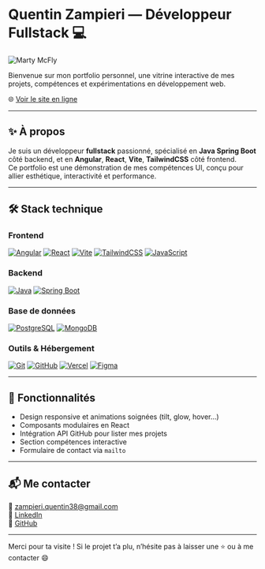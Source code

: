 # Quentin Zampieri — Développeur Fullstack 💻

![Marty McFly](https://media.gifdb.com/marty-mcfly-back-to-the-future-ek61dzywnpljqbxv.gif)

Bienvenue sur mon portfolio personnel, une vitrine interactive de mes projets, compétences et expérimentations en développement web.

🌐 [Voir le site en ligne](https://quentin-zampieri.vercel.app)

---

## ✨ À propos

Je suis un développeur **fullstack** passionné, spécialisé en **Java Spring Boot** côté backend, et en **Angular**, **React**, **Vite**, **TailwindCSS** côté frontend.  
Ce portfolio est une démonstration de mes compétences UI, conçu pour allier esthétique, interactivité et performance.

---

## 🛠️ Stack technique

### Frontend

[![Angular](https://skills-icons.dev/icons?i=angular)](https://angular.io)
[![React](https://skills-icons.dev/icons?i=react)](https://react.dev)
[![Vite](https://skills-icons.dev/icons?i=vite)](https://vitejs.dev)
[![TailwindCSS](https://skills-icons.dev/icons?i=tailwind)](https://tailwindcss.com)
[![JavaScript](https://skills-icons.dev/icons?i=js)](https://developer.mozilla.org/en-US/docs/Web/JavaScript)

### Backend

[![Java](https://skills-icons.dev/icons?i=java)](https://www.java.com)
[![Spring Boot](https://skills-icons.dev/icons?i=spring)](https://spring.io/projects/spring-boot)

### Base de données

[![PostgreSQL](https://skills-icons.dev/icons?i=postgres)](https://www.postgresql.org)
[![MongoDB](https://skills-icons.dev/icons?i=mongodb)](https://www.mongodb.com)

### Outils & Hébergement

[![Git](https://skills-icons.dev/icons?i=git)](https://git-scm.com)
[![GitHub](https://skills-icons.dev/icons?i=github)](https://github.com)
[![Vercel](https://skills-icons.dev/icons?i=vercel)](https://vercel.com)
[![Figma](https://skills-icons.dev/icons?i=figma)](https://www.figma.com)

---

## 🚀 Fonctionnalités

- Design responsive et animations soignées (tilt, glow, hover…)
- Composants modulaires en React
- Intégration API GitHub pour lister mes projets
- Section compétences interactive
- Formulaire de contact via `mailto`

---

## 📬 Me contacter

📧 zampieri.quentin38@gmail.com  
📎 [LinkedIn](https://www.linkedin.com/in/quentinzampieri)  
💼 [GitHub](https://github.com/Quentin384)

---

Merci pour ta visite ! Si le projet t’a plu, n’hésite pas à laisser une ⭐ ou à me contacter 😄
